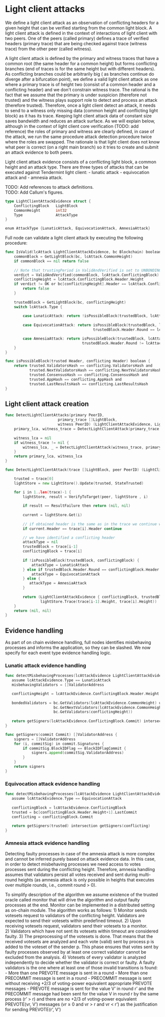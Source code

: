 
# Light client attacks

We define a light client attack as an observation of conflicting headers for a given height that can be verified
starting from the common light block. A light client attack is defined in the context of interactions of light client
with two peers. One of the peers (called primary) defines a trace of verified headers (primary trace) that are 
being checked against trace (witness trace) from the other peer (called witness). 

A light client attack is defined by the primary and witness traces 
that have a common root (the same header for a common height) but forms conflicting branches (end of traces is 
for the same height but with different headers). As conflicting branches could be arbitrarily big (
as branches continue do diverge after a bifurcation point), we define a valid light client attack
as one where a primary trace is of height two (consist of a common header and a conflicting header) and 
we don't constrain witness trace. The rational is the fact that we assume that the primary is under suspicion
(therefore not trusted) and the witness plays support role to detect and process an attack (therefore trusted).
Therefore, once a light client detect an attack, it needs to send to a witness only missing data (common height
and conflicting light block) as it has its trace. Keeping light client attack data of constant size saves bandwidth and 
reduces an attack surface. As we will explain below, although in the context of light client core verification
(TODO: add reference) the roles of primary and witness are clearly defined, in case of the attack, we run 
the same procedure attack detection procedure twice where the roles are swapped. The rationale is that 
light client does not know what peer is correct (on a right main branch) so it tries to create and submit
an attack evidence to both peers. 
   

Light client attack evidence consists of a conflicting light block, a common height and an attack type. There are 
three types of attacks that can be executed against Tendermint light client: 
    - lunatic attack
    - equivocation attack and 
    - amnesia attack. 

TODO: Add references to attack definitions.     
TODO: Add Callum's figures.
    
```go
type LightClientAttackEvidence struct {
    ConflictingBlock   LightBlock
    CommonHeight       int32
    Type               AttackType
}

enum AttackType {LunaticAttack, EquivocationAttack, AmnesiaAttack}
```

Full node can validate a light client attack by executing the following procedure:

```go
func IsValid(lcAttack LightClientAttackEvidence, bc Blockchain) boolean {
    commonBlock = GetLightBlock(bc, lcAttack.CommonHeight)
    if commonBlock == nil return false 
    
    // Note that trustingPeriod in ValidAndVerified is set to UNBONDING_PERIOD
    verdict = ValidAndVerified(commonBlock, lcAttack.ConflictingBlock)
    conflictingHeight = lcAttack.ConflictingBlock.Header.Height
    if verdict != OK or bc[conflictingHeight].Header == lcAttack.ConflictingBlock.Header {
        return false
    }
    
    trustedBlock = GetLightBlock(bc, conflictingHeight)
    switch lcAttack.Type {
        
        case LunaticAttack: return !isPossibleBlock(trustedBlock, lcAttack.ConflictingBlock)
        
        case EquivocationAttack: return isPossibleBlock(trustedBlock, lcAttack.ConflictingBlock) and 
                                        trustedBlock.Header.Round == lcAttack.ConflictingBlock.Header.Round

        case AmnesiaAttack: return isPossibleBlock(trustedBlock, lcAttack.ConflictingBlock) and 
                                   trustedBlock.Header.Round != lcAttack.ConflictingBlock.Header.Round
    } 
}

func isPossibleBlock(trusted Header, conflicting Header) boolean {
    return trusted.ValidatorsHash == conflicting.ValidatorsHash and
           trusted.NextValidatorsHash == conflicting.NextValidatorsHash and
           trusted.ConsensusHash == conflicting.ConsensusHash and 
           trusted.AppHash == conflicting.AppHash and 
           trusted.LastResultsHash == conflicting.LastResultsHash 
}
```


## Light client attack creation

```go
func DetectLightClientAttacks(primary PeerID, 
                        primary_trace []LightBlock, 
                        witness PeerID) (LightClientAttackEvidence, LightClientAttackEvidence) {
    primary_lca, witness_trace = DetectLightClientAttack(primary_trace, witness)
    
    witness_lca = nil
    if witness_trace != nil {
        witness_lca, _ = DetectLightClientAttack(witness_trace, primary)
    }
    return primary_lca, witness_lca
}

func DetectLightClientAttack(trace []LightBlock, peer PeerID) (LightClientAttackEvidence, []LightBlock) {

    trusted = trace[0]
    lightStore = new LightStore().Update(trusted, StateTrusted)

    for i in 1..len(trace)-1 {
        lightStore, result = VerifyToTarget(peer, lightStore , i)
   
        if result == ResultFailure then return (nil, nil)
        
        current = lightStore.Get(i)
        
        // if obtained header is the same as in the trace we continue with a next height
        if current.Header == trace[i].Header continue

        // we have identified a conflicting header
        attackType = nil
        trustedBlock = trace[i-1]
        conflictingBlock = trace[i]
        
        if !isPossibleBlock(trustedBlock, conflictingBlock) { 
            attackType = LunaticAttack
        } else if trustedBlock.Header.Round == conflictingBlock.Header.Round {
            attackType = EquivocationAttack
        } else {
           attackType = AmnesiaAttack
        }                                        
                 
        return (LightClientAttackEvidence { conflictingBlock, trustedBlock.Header.Height }, 
                lightStore.Trace(trace[i-1].Height, trace[i].Height))
    } 
    return (nil, nil)       
}
```

## Evidence handling 

As part of on chain evidence handling, full nodes identifies misbehaving processes and informs
the application, so they can be slashed. We now specify for each event type evidence handling logic.

### Lunatic attack evidence handling

```go
func detectMisbehavingProcesses(lcAttackEvidence LightClientAttackEvidence, bc Blockchain) []ValidatorAddress {
   assume lcAttackEvidence.Type == LunaticAttack
   misbehavingValidators = []ValidatorAddress

   conflictingHeight = lcAttackEvidence.ConflictingBlock.Header.Height
   
   bondedValidators = bc.GetValidators(lcAttackEvidence.CommonHeight) union 
                      bc.GetNextValidators(lcAttackEvidence.CommonHeight) union
                      bc.GetValidators(conflictingHeight)) 
   
   return getSigners(lcAttackEvidence.ConflictingBlock.Commit) intersection bondedValidators        
}

func getSigners(commit Commit) []ValidatorAddress {
    signers = []ValidatorAddress
    for (i, commitSig) in commit.Signatures {
        if commitSig.BlockIDFlag == BlockIDFlagCommit { 
            signers.append(commitSig.ValidatorAddress)                    
        }
    }
    return signers
}
```

### Equivocation attack evidence handling

```go
func detectMisbehavingProcesses(lcAttackEvidence LightClientAttackEvidence, bc Blockchain) []ValidatorAddress {
   assume lcAttackEvidence.Type == EquivocationAttack
   
   conflictingBlock = lcAttackEvidence.ConflictingBlock 
   trusted = bc[conflictingBlock.Header.Height+1].LastCommit 
   conflicting = conflictingBlock.Commit
   
   return getSigners(trusted) intersection getSigners(conflicting)      
}
```

### Amnesia attack evidence handling

Detecting faulty processes in case of the amnesia attack is more complex and cannot be inferred 
purely based on attack evidence data. In this case, in order to detect misbehaving processes we need
access to votes processes sent during the conflicting height. Therefore, amnesia handling assumes that
validators persist all votes received and sent during multi-round heights (as amnesia attack 
is only possible in heights that executes over multiple rounds, i.e., commit round > 0).  

To simplify description of the algorithm we assume existence of the trusted oracle called monitor that will 
drive the algorithm and output faulty processes at the end. Monitor can be implemented in a
distributed setting as on-chain module. The algorithm works as follows:
    1) Monitor sends votesets request to validators of the conflicting height. Validators
    are expected to send their votesets within predefined timeout.
    2) Upon receiving votesets request, validators send their votesets to a monitor.  
    2) Validators which have not sent its votesets within timeout are considered faulty.
    3) The preprocessing of the votesets is done. That means that the received votesets are analyzed 
    and each vote (valid) sent by process p is added to the voteset of the sender p. This phase ensures that
    votes sent by faulty processes observed by at least one correct validator cannot be excluded from the analysis. 
    4) Votesets of every validator is analyzed independently to decide whether the validator is correct or faulty.
       A faulty validators is the one where at least one of those invalid transitions is found:
            - More than one PREVOTE message is sent in a round 
            - More than one PRECOMMIT message is sent in a round 
            - PRECOMMIT message is sent without receiving +2/3 of voting-power equivalent 
            appropriate PREVOTE messages 
            - PREVOTE message is sent for the value V’ in round r’ and the PRECOMMIT message had 
            been sent for the value V in round r by the same process (r’ > r) and there are no 
            +2/3 of voting-power equivalent PREVOTE(vr, V’) messages (vr ≥ 0 and vr > r and vr < r’) 
            as the justification for sending PREVOTE(r’, V’) 




 


